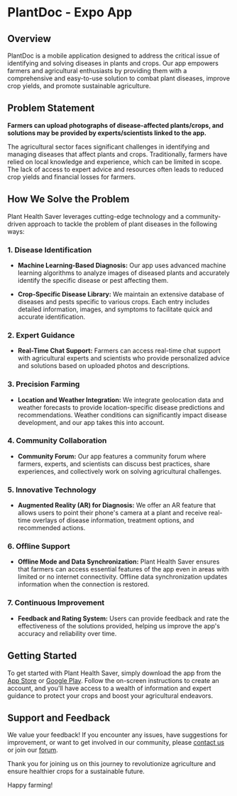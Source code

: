 # PlantDoc - Expo App

## Overview

PlantDoc is a mobile application designed to address the critical issue of identifying and solving diseases in plants and crops. Our app empowers farmers and agricultural enthusiasts by providing them with a comprehensive and easy-to-use solution to combat plant diseases, improve crop yields, and promote sustainable agriculture.

## Problem Statement

**Farmers can upload photographs of disease-affected plants/crops, and solutions may be provided by experts/scientists linked to the app.**

The agricultural sector faces significant challenges in identifying and managing diseases that affect plants and crops. Traditionally, farmers have relied on local knowledge and experience, which can be limited in scope. The lack of access to expert advice and resources often leads to reduced crop yields and financial losses for farmers.

## How We Solve the Problem

Plant Health Saver leverages cutting-edge technology and a community-driven approach to tackle the problem of plant diseases in the following ways:

### 1. Disease Identification

- **Machine Learning-Based Diagnosis:** Our app uses advanced machine learning algorithms to analyze images of diseased plants and accurately identify the specific disease or pest affecting them.

- **Crop-Specific Disease Library:** We maintain an extensive database of diseases and pests specific to various crops. Each entry includes detailed information, images, and symptoms to facilitate quick and accurate identification.

### 2. Expert Guidance

- **Real-Time Chat Support:** Farmers can access real-time chat support with agricultural experts and scientists who provide personalized advice and solutions based on uploaded photos and descriptions.

### 3. Precision Farming

- **Location and Weather Integration:** We integrate geolocation data and weather forecasts to provide location-specific disease predictions and recommendations. Weather conditions can significantly impact disease development, and our app takes this into account.

### 4. Community Collaboration

- **Community Forum:** Our app features a community forum where farmers, experts, and scientists can discuss best practices, share experiences, and collectively work on solving agricultural challenges.

### 5. Innovative Technology

- **Augmented Reality (AR) for Diagnosis:** We offer an AR feature that allows users to point their phone's camera at a plant and receive real-time overlays of disease information, treatment options, and recommended actions.

### 6. Offline Support

- **Offline Mode and Data Synchronization:** Plant Health Saver ensures that farmers can access essential features of the app even in areas with limited or no internet connectivity. Offline data synchronization updates information when the connection is restored.

### 7. Continuous Improvement

- **Feedback and Rating System:** Users can provide feedback and rate the effectiveness of the solutions provided, helping us improve the app's accuracy and reliability over time.

## Getting Started

To get started with Plant Health Saver, simply download the app from the [App Store](#) or [Google Play](#). Follow the on-screen instructions to create an account, and you'll have access to a wealth of information and expert guidance to protect your crops and boost your agricultural endeavors.

## Support and Feedback

We value your feedback! If you encounter any issues, have suggestions for improvement, or want to get involved in our community, please [contact us](#) or join our [forum](#).

Thank you for joining us on this journey to revolutionize agriculture and ensure healthier crops for a sustainable future.

Happy farming!
